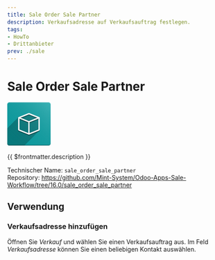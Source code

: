 ```yaml
---
title: Sale Order Sale Partner
description: Verkaufsadresse auf Verkaufsauftrag festlegen. 
tags:
- HowTo
- Drittanbieter
prev: ./sale
---
```

# Sale Order Sale Partner
![icon_oms_box](attachments/icon_oms_box.png)

{{ $frontmatter.description }}

Technischer Name: `sale_order_sale_partner`\
Repository: <https://github.com/Mint-System/Odoo-Apps-Sale-Workflow/tree/16.0/sale_order_sale_partner>

## Verwendung

### Verkaufsadresse hinzufügen

Öffnen Sie *Verkauf* und wählen Sie einen Verkaufsauftrag aus. Im Feld *Verkaufsadresse* können Sie einen beliebigen Kontakt auswählen.
